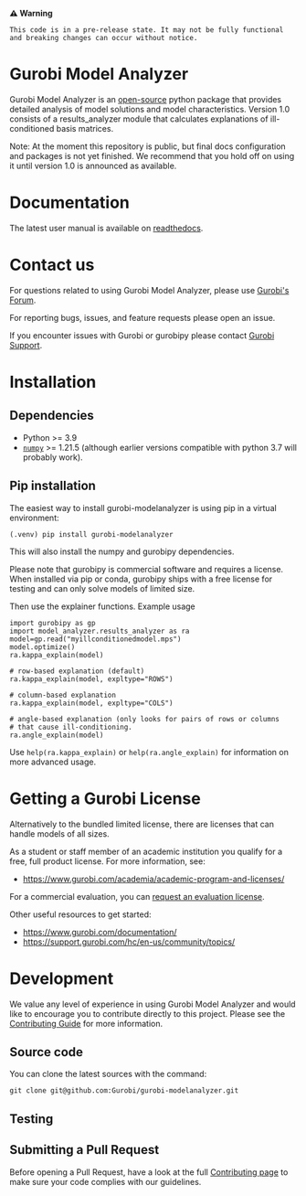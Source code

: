 **⚠ Warning**

```This code is in a pre-release state. It may not be fully functional and breaking changes can occur without notice.```

# Gurobi Model Analyzer

Gurobi Model Analyzer is an
[open-source](https://gurobi-modelanalyzer.readthedocs.io/en/stable/license.html) python package that provides
detailed analysis of model solutions and model characteristics.
Version 1.0 consists of a results_analyzer module that calculates
explanations of ill-conditioned basis matrices.

Note: At the moment this repository is public, but final docs configuration
and packages is not yet finished.   We recommend that you hold off on using it
until version 1.0 is announced as available.

# Documentation

The latest user manual is available on
[readthedocs](https://gurobi-optimization-gurobi-modelanalyzer.readthedocs-hosted.com/en/latest/).


# Contact us

For questions related to using Gurobi Model Analyzer, please use
[Gurobi's Forum](https://support.gurobi.com/hc/en-us/community/topics/10373864542609-GitHub-Projects).

For reporting bugs, issues, and feature requests please open an issue.

If you encounter issues with Gurobi or gurobipy please contact
[Gurobi Support](https://support.gurobi.com/hc/en-us).


# Installation

## Dependencies

- Python >= 3.9
- [`numpy`](https://pypi.org/project/numpy/)  >= 1.21.5    (although earlier
  versions compatible with python 3.7 will probably work).


## Pip installation

The easiest way to install gurobi-modelanalyzer is using pip in a
virtual environment:

```
(.venv) pip install gurobi-modelanalyzer
```

This will also install the numpy and gurobipy dependencies.

Please note that gurobipy is commercial software and requires a
license. When installed via pip or conda, gurobipy ships with a free
license for testing and can only solve models of limited size.


Then use the explainer functions.   Example usage

```
import gurobipy as gp
import model_analyzer.results_analyzer as ra
model=gp.read("myillconditionedmodel.mps")
model.optimize()
ra.kappa_explain(model)

# row-based explanation (default)
ra.kappa_explain(model, expltype="ROWS")

# column-based explanation
ra.kappa_explain(model, expltype="COLS")

# angle-based explanation (only looks for pairs of rows or columns
# that cause ill-conditioning.
ra.angle_explain(model)
```

Use `help(ra.kappa_explain)` or `help(ra.angle_explain)` for information
on more advanced usage.


# Getting a Gurobi License
Alternatively to the bundled limited license, there are licenses that can handle models of all sizes.

As a student or staff member of an academic institution you qualify for a free, full product license.
For more information, see:

* https://www.gurobi.com/academia/academic-program-and-licenses/

For a commercial evaluation, you can
[request an evaluation license](https://www.gurobi.com/free-trial/?utm_source=internal&utm_medium=documentation&utm_campaign=fy21_pipinstall_eval_pypipointer&utm_content=c_na&utm_term=pypi).

Other useful resources to get started:
* https://www.gurobi.com/documentation/
* https://support.gurobi.com/hc/en-us/community/topics/


# Development
We value any level of experience in using Gurobi Model Analyzer and would like to encourage you to
contribute directly to this project. Please see the [Contributing Guide](CONTRIBUTING.md) for more information.

## Source code
You can clone the latest sources with the command:

```
git clone git@github.com:Gurobi/gurobi-modelanalyzer.git
```


## Testing


## Submitting a Pull Request
Before opening a Pull Request, have a look at the full
[Contributing page](CONTRIBUTING.md) to make sure your code complies with
our guidelines.
